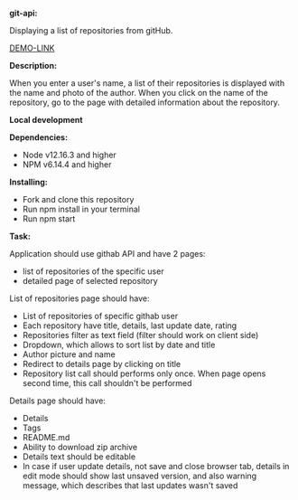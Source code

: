 <b>git-api:</b>

Displaying a list of repositories from gitHub.

[DEMO-LINK](https://bogdan-kotsupey.github.io/git-api/)

<b>Description:</b>

When you enter a user's name, a list of their repositories is displayed with the name and photo of the author.
When you click on the name of the repository, go to the page with detailed information about the repository.

<b>Local development</b>

<b>Dependencies:</b>
<ul>
  <li>Node v12.16.3 and higher</li>
  <li>NPM v6.14.4 and higher</li>
</ul>

<b>Installing:</b>
<ul>
  <li>Fork and clone this repository</li>
  <li>Run npm install in your terminal</li>
  <li>Run npm start</li>
</ul>

<b>Task:</b> 

Application should use githab API and have 2 pages:
- list of repositories of the specific user
- detailed page of selected repository

List of repositories page should have:
- List of repositories of specific githab user
- Each repository have title, details, last update date, rating
- Repositories filter as text field (filter should work on client side)
- Dropdown, which allows to sort list by date and title
- Author picture and name
- Redirect to details page by clicking on title
- Repository list call should performs only once. When page opens second time, this call shouldn't be performed

Details page should have:
- Details
- Tags
- README.md
- Ability to download zip archive
- Details text should be editable
- In case if user update details, not save and close browser tab, details in edit mode should show last unsaved version, and also warning message, which describes that last updates wasn't saved
